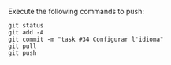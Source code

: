 Execute the following commands to push:

```
git status
git add -A
git commit -m "task #34 Configurar l'idioma"
git pull
git push
```
